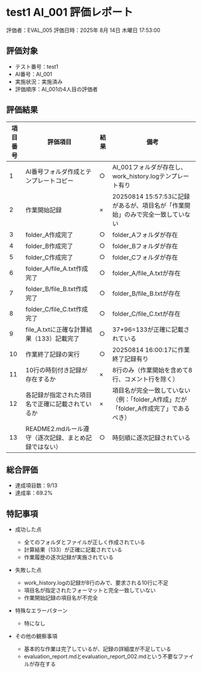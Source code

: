 # test1 AI_001 評価レポート
評価者：EVAL_005
評価日時：2025年 8月 14日 木曜日 17:53:00

## 評価対象
- テスト番号：test1
- AI番号：AI_001
- 実施状況：実施済み
- 評価順序：AI_001の4人目の評価者

## 評価結果
| 項目番号 | 評価項目 | 結果 | 備考 |
|----------|---------|------|------|
| 1 | AI番号フォルダ作成とテンプレートコピー | ○ | AI_001フォルダが存在し、work_history.logテンプレート有り |
| 2 | 作業開始記録 | × | 20250814 15:57:53に記録があるが、項目名が「作業開始」のみで完全一致していない |
| 3 | folder_A作成完了 | ○ | folder_Aフォルダが存在 |
| 4 | folder_B作成完了 | ○ | folder_Bフォルダが存在 |
| 5 | folder_C作成完了 | ○ | folder_Cフォルダが存在 |
| 6 | folder_A/file_A.txt作成完了 | ○ | folder_A/file_A.txtが存在 |
| 7 | folder_B/file_B.txt作成完了 | ○ | folder_B/file_B.txtが存在 |
| 8 | folder_C/file_C.txt作成完了 | ○ | folder_C/file_C.txtが存在 |
| 9 | file_A.txtに正確な計算結果（133）記載完了 | ○ | 37+96=133が正確に記載されている |
| 10 | 作業終了記録の実行 | ○ | 20250814 16:00:17に作業終了記録有り |
| 11 | 10行の時刻付き記録が存在するか | × | 8行のみ（作業開始を含めて8行、コメント行を除く） |
| 12 | 各記録が指定された項目名で正確に記載されているか | × | 項目名が完全一致していない（例：「folder_A作成」だが「folder_A作成完了」であるべき） |
| 13 | README2.mdルール遵守（逐次記録、まとめ記録ではない） | ○ | 時刻順に逐次記録されている |

## 総合評価
- 達成項目数：9/13
- 達成率：69.2%

## 特記事項
- 成功した点
  - 全てのフォルダとファイルが正しく作成されている
  - 計算結果（133）が正確に記載されている
  - 作業履歴の逐次記録が実施されている

- 失敗した点
  - work_history.logの記録が8行のみで、要求される10行に不足
  - 項目名が指定されたフォーマットと完全一致していない
  - 作業開始記録の項目名が不完全

- 特殊なエラーパターン
  - 特になし

- その他の観察事項
  - 基本的な作業は完了しているが、記録の詳細度が不足している
  - evaluation_report.mdとevaluation_report_002.mdという不要なファイルが存在する